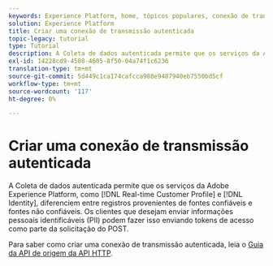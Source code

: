 ```yaml
---
keywords: Experience Platform, home, tópicos populares, conexão de transmissão autenticada, conexão de transmissão, criar conexão de transmissão, criar conexão de transmissão autenticada, criar conexão de transmissão autenticada, ingestão de transmissão, ingestão;
solution: Experience Platform
title: Criar uma conexão de transmissão autenticada
topic-legacy: tutorial
type: Tutorial
description: A Coleta de dados autenticada permite que os serviços da Adobe Experience Platform, como Perfil do cliente em tempo real e Identidade, diferenciem entre registros provenientes de fontes confiáveis e fontes não confiáveis.
exl-id: 14228cd9-4508-4605-8f50-04a74f1c6236
translation-type: tm+mt
source-git-commit: 5d449c1ca174cafcca988e9487940eb7550bd5cf
workflow-type: tm+mt
source-wordcount: '117'
ht-degree: 0%

---
```


# Criar uma conexão de transmissão autenticada

A Coleta de dados autenticada permite que os serviços da Adobe Experience Platform, como [!DNL Real-time Customer Profile] e [!DNL Identity], diferenciem entre registros provenientes de fontes confiáveis e fontes não confiáveis. Os clientes que desejam enviar informações pessoais identificáveis (PII) podem fazer isso enviando tokens de acesso como parte da solicitação do POST.

Para saber como criar uma conexão de transmissão autenticada, leia o [Guia da API de origem da API HTTP](../../sources/tutorials/api/create/streaming/http.md).
